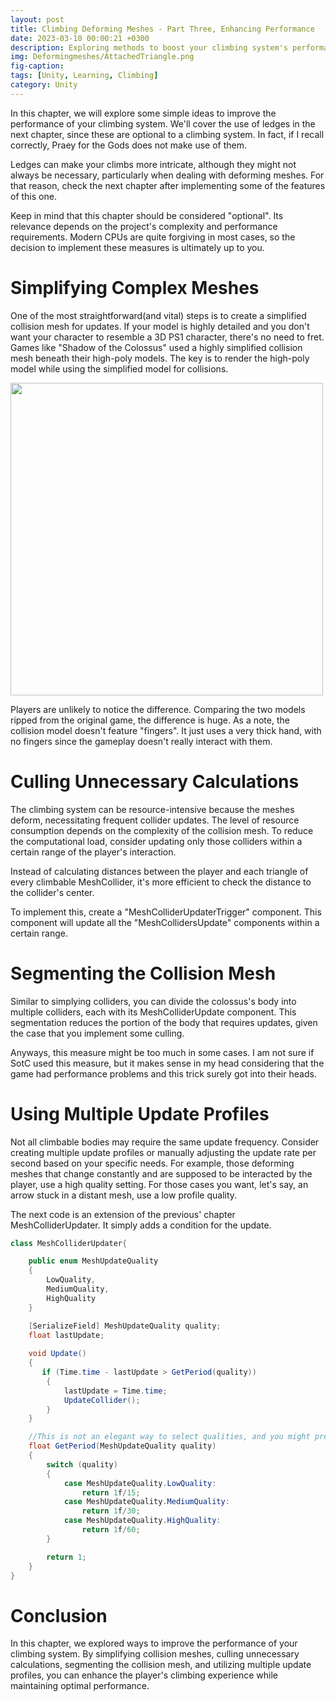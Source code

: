 ```yaml
---
layout: post
title: Climbing Deforming Meshes - Part Three, Enhancing Performance
date: 2023-03-10 00:00:21 +0300
description: Exploring methods to boost your climbing system's performance
img: Deformingmeshes/AttachedTriangle.png
fig-caption: 
tags: [Unity, Learning, Climbing]
category: Unity
---
```


In this chapter, we will explore some simple ideas to improve the performance of your climbing system. We'll cover the use of ledges in the next chapter, since these are optional to a climbing system. In fact, if I recall correctly, Praey for the Gods does not make use of them.

Ledges can make your climbs more intricate, although they might not always be necessary, particularly when dealing with deforming meshes. For that reason, check the next chapter after implementing some of the features of this one.

Keep in mind that this chapter should be considered "optional". Its relevance depends on the project's complexity and performance requirements. Modern CPUs are quite forgiving in most cases, so the decision to implement these measures is ultimately up to you.

# Simplifying Complex Meshes #
One of the most straightforward(and vital) steps is to create a simplified collision mesh for updates. If your model is highly detailed and you don't want your character to resemble a 3D PS1 character, there's no need to fret. Games like "Shadow of the Colossus" used a highly simplified collision mesh beneath their high-poly models. The key is to render the high-poly model while using the simplified model for collisions. 


<div class="text-center">
    <img src="{{site.baseurl}}/assets/img/DeformingMeshes3/PolyComparison.png" class="rounded" width="500"/>
</div>


Players are unlikely to notice the difference. Comparing the two models ripped from the original game, the difference is huge. As a note, the collision model doesn't feature "fingers". It just uses a very thick hand, with no fingers since the gameplay doesn't really interact with them.


# Culling Unnecessary Calculations #
The climbing system can be resource-intensive because the meshes deform, necessitating frequent collider updates. The level of resource consumption depends on the complexity of the collision mesh. To reduce the computational load, consider updating only those colliders within a certain range of the player's interaction. 

Instead of calculating distances between the player and each triangle of every climbable MeshCollider, it's more efficient to check the distance to the collider's center.

To implement this, create a "MeshColliderUpdaterTrigger" component. This component will update all the "MeshCollidersUpdate" components within a certain range. 

# Segmenting the Collision Mesh #
Similar to simplying colliders, you can divide the colossus's body into multiple colliders, each with its MeshColliderUpdate component. This segmentation reduces the portion of the body that requires updates, given the case that you implement some culling.

Anyways, this measure might be too much in some cases. I am not sure if SotC used this measure, but it makes sense in my head considering that the game had performance problems and this trick surely got into their heads.

# Using Multiple Update Profiles #
Not all climbable bodies may require the same update frequency. Consider creating multiple update profiles or manually adjusting the update rate per second based on your specific needs. For example, those deforming meshes that change constantly and are supposed to be interacted by the player, use a high quality setting. For those cases you want, let's say, an arrow stuck in a distant mesh, use a low profile quality.

The next code is an extension of the previous' chapter MeshColliderUpdater. It simply adds a condition for the update.

```cs
class MeshColliderUpdater{

    public enum MeshUpdateQuality
    {
        LowQuality,
        MediumQuality,
        HighQuality
    }

    [SerializeField] MeshUpdateQuality quality;
    float lastUpdate;
    
    void Update()
    {
       if (Time.time - lastUpdate > GetPeriod(quality))
        {
            lastUpdate = Time.time;
            UpdateCollider();
        }    
    }

    //This is not an elegant way to select qualities, and you might prefer to use a variable to indicate the updates per second directly.
    float GetPeriod(MeshUpdateQuality quality)
    {
        switch (quality)
        {
            case MeshUpdateQuality.LowQuality:
                return 1f/15;
            case MeshUpdateQuality.MediumQuality:
                return 1f/30;
            case MeshUpdateQuality.HighQuality:
                return 1f/60;
        }

        return 1;
    }
}

```

# Conclusion #
In this chapter, we explored ways to improve the performance of your climbing system. By simplifying collision meshes, culling unnecessary calculations, segmenting the collision mesh, and utilizing multiple update profiles, you can enhance the player's climbing experience while maintaining optimal performance.